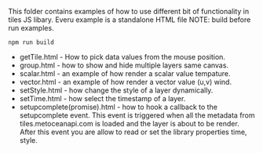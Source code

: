This folder contains examples of how to use different bit of functionality in tiles JS libary.
Everu example is a standalone HTML file
NOTE:  build before run examples.
```
npm run build
```

* getTile.html - How to pick data values from the mouse position.
* group.html - how to show and hide multiple layers same canvas.
* scalar.html - an example of how render a scalar value tempature.
* vector.html - an example of how render a vector value (u,v) wind.
* setStyle.html - how change the style of a layer dynamically.
* setTime.html - how select the timestamp of a layer.
* setupcomplete(promise).html - how to hook a callback to the setupcomplete event. 
This event is triggered when all the metadata from tiles.metoceanapi.com is loaded and the layer is about to be render.
After this event you are allow to read or set the library properties time, style.
